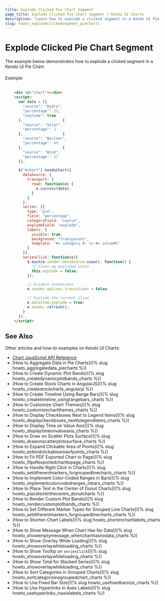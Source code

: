 ```yaml
---
title: Explode Clicked Pie Chart Segment
page_title: Explode Clicked Pie Chart Segment | Kendo UI Charts
description: "Learn how to explode a clicked segment in a Kendo UI Pie Chart."
slug: howto_explodeclickedsegment_piecharts
---
```


# Explode Clicked Pie Chart Segment

The example below demonstrates how to explode a clicked segment in a Kendo UI Pie Chart.

###### Example

```html
    <div id="chart"></div>
    <script>
      var data = [{
        "source": "Hydro",
        "percentage": 22,
        "explode": true
      },                  {
        "source": "Solar",
        "percentage": 2
      },                  {
        "source": "Nuclear",
        "percentage": 49
      },                  {
        "source": "Wind",
        "percentage": 27
      }];

      $("#chart").kendoChart({
        dataSource: {
          transport: {
            read: function(e) {
              e.success(data);
            }
          }
        },
        series: [{
          type: "pie",
          field: "percentage",
          categoryField: "source",
          explodeField: "explode",
          labels: {
            visible: true,
            background: "transparent",
            template: "#= category #: \n #= value#%"
          }
        }],
        seriesClick: function(e){
          $.each(e.sender.dataSource.view(), function() {
            // Clean up exploded state
            this.explode = false;
          });

          // Disable animations
          e.sender.options.transitions = false;

          // Explode the current slice
          e.dataItem.explode = true;
          e.sender.refresh();
        }
      });
    </script>
```

## See Also

Other articles and how-to examples on Kendo UI Charts:

* [Chart JavaScript API Reference](/api/javascript/dataviz/ui/chart)
* [How to Aggregate Data in Pie Charts]({% slug howto_aggregatedata_piecharts %})
* [How to Create Dynamic Plot Bands]({% slug howto_createdynamicplotbands_charts %})
* [How to Create Stock Charts in AngularJS]({% slug howto_createstockcharts_angularjs %})
* [How to Create Timeline Using Range Bars]({% slug howto_createtimeline_usingrangebars_charts %})
* [How to Customize Chart Themes]({% slug howto_customizechartthemes_charts %})
* [How to Display Checkboxes Next to Legend Items]({% slug howto_displaycheckboxes_nexttolegenditems_charts %})
* [How to Display Time on Value Axis]({% slug howto_displaytimeonvalueaxis_charts %})
* [How to Draw on Scatter Plots Surface]({% slug howto_drawonscatterplotssurface_charts %})
* [How to Expand Clickable Area of Points]({% slug howto_extendclickableareaofpoints_charts %})
* [How to Fit PDF Exported Chart to Page]({% slug howto_fitpdfexportedcharttopage_charts %})
* [How to Handle Right Click in Charts]({% slug howto_setdifrerentmarkers_forgroupedlinecharts_charts %})
* [How to Implement Color-Coded Ranges in Bars]({% slug howto_implementcolorcodedranges_inbars_charts %})
* [How to Place Text in the Center of Donut Charts]({% slug howto_placetextinthecentre_donutcharts %})
* [How to Render Custom Plot Bands]({% slug howto_rendercustomplotbands_charts %})
* [How to Set Different Marker Types for Grouped Line Charts]({% slug howto_setdifrerentmarkers_forgroupedlinecharts_charts %})
* [How to Shorten Chart Labels]({% slug howto_shortenchartlabels_charts %})
* [How to Show Message When Chart Has No Data]({% slug howto_showemptymessage_whencharthasnodata_charts %})
* [How to Show Overlay While Loading]({% slug howto_showoverlaywhileloading_charts %})
* [How to Show Tooltip on `seriesClick`]({% slug howto_showoverlaywhileloading_charts %})
* [How to Show Total for Stacked Series]({% slug howto_showoverlaywhileloading_charts %})
* [How to Sort Categories in Grouped Charts]({% slug howto_sortcategorisinagroupedchart_charts %})
* [How to Use Fixed Bar Size]({% slug howto_usefixedbarsize_charts %})
* [How to Use Hyperlinks in Axes Labels]({% slug howto_usehyperlinks_inaxislabels_charts %})
